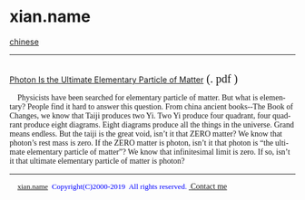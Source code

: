 # xian.name
<body>
 <a href="index.htm">chinese
<br />
<hr color="#99CCFF" size="1">

<br />
<span lang="EN-US" style="font-size: 15.0pt; font-family: Times New Roman">
    <a href="en/Photon Is the Ultimate Elementary Particle of Matter.pdf">Photon Is the Ultimate Elementary Particle of Matter</a></span><span style="font-size: 15.0pt; font-family: Times New Roman"> 
    (.
    <span class="style1">
pdf&nbsp;)</span></span><p class="MsoNormal" style="text-indent: 10.5pt">
    <font face="Times New Roman">
    <span lang="EN-US">Physicists have been searched for elementary particle of 
    matter. B</span>u<span lang="EN-US">t what is elementary? People find it hard to answer this question. 
    From china ancient books--The Book of Changes, we know that Taiji 
    produces two Yi. Two Yi produce four quadrant, four quadrant 
    produce eight diagrams. Eight diagrams produce all the things in the 
    universe. Grand means endless. But the taiji is the great void, isn’t 
    it that ZERO matter? We know that photon’s rest mass is zero. If the ZERO 
    matter is photon, isn’t it that photon is “the ultimate elementary particle 
    of matter”? We know that infinitesimal limit is zero. If so, isn’t it that 
    ultimate elementary particle of matter is photon?</span></font></p>
<hr color="#99CCFF" size="1">

<p class="MsoNormal" style="text-indent: 10.5pt">
<font size="2" color="#0000FF"><span style="font-family: Times New Roman">
<a href="file:///C:/Users/HP1140/Documents/My%20Web%20Sites/index.html">xian.name</a></span></font><font face="Times New Roman" color="#0000FF"><span style="FONT-SIZE: 10pt; mso-hansi-font-family: Times New Roman">&nbsp;&nbsp;Copyright(C)2000-2019&nbsp;
All rights reserved.&nbsp;<a href="file:///C:/Users/HP1140/Documents/My%20Web%20Sites/phys/contact.htm"> </a>
</span></font><font face="Times New Roman">
<span class="style2">
<a href="en/contact.htm">Contact me</a></span></font><font face="Times New Roman" color="#0000FF"><span style="FONT-SIZE: 10pt; mso-hansi-font-family: Times New Roman"><br>
</span></font></p>

</body>
